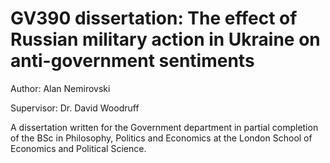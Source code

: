 # GV390 dissertation: The effect of Russian military action in Ukraine on anti-government sentiments
Author: Alan Nemirovski

Supervisor: Dr. David Woodruff

A dissertation written for the Government department in partial completion of the BSc in Philosophy, Politics and Economics at the London School of Economics and Political Science.
